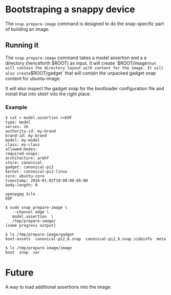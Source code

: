 # Bootstraping a snappy device

The `snap prepare-image` command is designed to do the snap-specific
part of building an image.

## Running it

The `snap prepare-image` command takes a model assertion and a a
directory (henceforth $ROOT) as input. It will create `$ROOT/image`
that will contain the directory layout with content for the image. It
will also create `$ROOT/gadget` that will contain the unpacked gadget
snap content for ubuntu-image.

It will also inspect the gadget snap for the bootloader configuration
file and install that into `$ROOT` into the right place.

### Example

```
$ cat > model.assertion <<EOF
type: model
series: 16
authority-id: my-brand
brand-id: my-brand
model: my-model
class: my-class
allowed-modes:  
required-snaps:  
architecture: armhf
store: canonical
gadget: canonical-pi2
kernel: canonical-pi2-linux
core: ubuntu-core
timestamp: 2016-01-02T10:00:00-05:00
body-length: 0

openpgpg 2cln
EOF

$ sudo snap prepare-image \
   --channel edge \
   model.assertion  \
   /tmp/prepare-image/
[some progress output]

$ ls /tmp/prepare-image/gadget
boot-assets  canonical-pi2_6.snap  canonical-pi2_6.snap.sideinfo  meta

$ ls /tmp/prepare-image/image
boot  snap  var
```

# Future 

A way to load additional assertions into the image.

